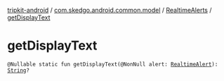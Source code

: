 [tripkit-android](../../index.md) / [com.skedgo.android.common.model](../index.md) / [RealtimeAlerts](index.md) / [getDisplayText](./get-display-text.md)

# getDisplayText

`@Nullable static fun getDisplayText(@NonNull alert: `[`RealtimeAlert`](../-realtime-alert/index.md)`): `[`String`](https://kotlinlang.org/api/latest/jvm/stdlib/kotlin/-string/index.html)`?`